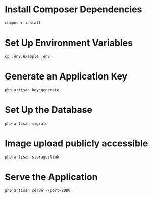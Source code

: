 
# Install Composer Dependencies

```
composer install
```

# Set Up Environment Variables

```
cp .env.example .env
```

# Generate an Application Key

```
php artisan key:generate
```

# Set Up the Database

```
php artisan migrate
```

# Image upload publicly accessible

```
php artisan storage:link
```

# Serve the Application

```
php artisan serve --port=8080
```
